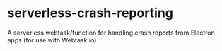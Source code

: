 # serverless-crash-reporting
A serverless webtask/function for handling crash reports from Electron apps (for use with Webtask.io)
